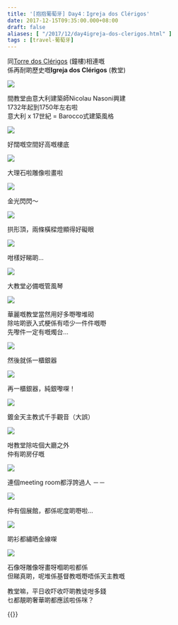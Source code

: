 ```yaml
---
title: '[抱抱葡萄牙] Day4：Igreja dos Clérigos'
date: 2017-12-15T09:35:00.000+08:00
draft: false
aliases: [ "/2017/12/day4igreja-dos-clerigos.html" ]
tags : [travel-葡萄牙]
---
```


同[Torre dos Clérigos](https://hidie.net/portugal4b/) (鐘樓)相連嘅  
係再耐啲歷史嘅**Igreja dos Clérigos** (教堂)  

![](/images/portugal4c.jpg)

間教堂由意大利建築師Nicolau Nasoni興建  
1732年起到1750年左右啦  
意大利 x 17世紀 = Barocco式建築風格  

![](/images/portugal4c1.jpg)

好闊嘅空間好高嘅樓底  

![](/images/portugal4c2.jpg)

大理石啦雕像啦畫啦  

![](/images/portugal4c3.jpg)

金光閃閃～  

![](/images/portugal4c4.jpg)

拱形頂，兩條橫樑燈顯得好礙眼  

![](/images/portugal4c5.jpg)

咁樣好睇啲...  

![](/images/portugal4c6.jpg)

大教堂必備嘅管風琴  

![](/images/portugal4c7.jpg)

華麗嘅教堂當然用好多嘢嚟堆砌  
除咗啲嵌入式梗係有唔少一件件嘅嘢  
先嚟件一定有嘅燭台...  

![](/images/portugal4c8.jpg)

然後就係一櫃銀器  

![](/images/portugal4c9.jpg)

再一櫃銀器，純銀嚟㗎！  

![](/images/portugal4c10.jpg)

鍍金天主教式千手觀音（大誤）  

![](/images/portugal4c11.jpg)

咁教堂除咗個大廳之外  
仲有啲房仔嘅  

![](/images/portugal4c12.jpg)

連個meeting room都浮誇過人 －－  

![](/images/portugal4c13.jpg)

仲有個展館，都係呢度啲嘢啦...  

![](/images/portugal4c14.jpg)

啲衫都繡晒金線㗎  

![](/images/portugal4c15.jpg)

石像呀雕像呀畫呀嗰啲啦都係  
但睇真啲，呢堆係基督教嘅嘢唔係天主教嘅  
  
  
教堂嘛，平日收吓收吓啲教徒咁多錢  
乜都靚啲奢華啲都應該啦係咪？  
  
  
  
  

{{<portugal>}}  

